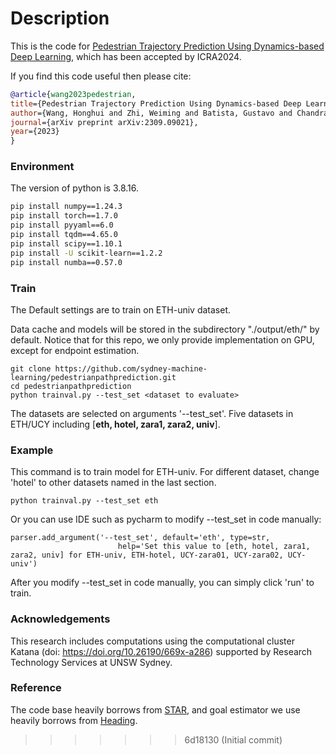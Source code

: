 # Description
This is the code for [Pedestrian Trajectory Prediction Using Dynamics-based Deep Learning](https://arxiv.org/abs/2309.09021), which has been accepted by ICRA2024.

If you find this code useful then please cite:
```bibtex
@article{wang2023pedestrian,
title={Pedestrian Trajectory Prediction Using Dynamics-based Deep Learning},
author={Wang, Honghui and Zhi, Weiming and Batista, Gustavo and Chandra, Rohitash},
journal={arXiv preprint arXiv:2309.09021},
year={2023}
}
```

### Environment
The version of python is 3.8.16.

```bash
pip install numpy==1.24.3
pip install torch==1.7.0
pip install pyyaml==6.0
pip install tqdm==4.65.0
pip install scipy==1.10.1
pip install -U scikit-learn==1.2.2
pip install numba==0.57.0
```


### Train
The Default settings are to train on ETH-univ dataset. 

Data cache and models will be stored in the subdirectory "./output/eth/" by default. Notice that for this repo, we only provide implementation on GPU, except for endpoint estimation.

```
git clone https://github.com/sydney-machine-learning/pedestrianpathprediction.git
cd pedestrianpathprediction
python trainval.py --test_set <dataset to evaluate>
```

The datasets are selected on arguments '--test_set'. Five datasets in ETH/UCY including
[**eth, hotel, zara1, zara2, univ**].

### Example

This command is to train model for ETH-univ. For different dataset, change 'hotel' to other datasets named in the last section.

```
python trainval.py --test_set eth
```

Or you can use IDE such as pycharm to modify --test_set in code manually:
```
parser.add_argument('--test_set', default='eth', type=str,
                        help='Set this value to [eth, hotel, zara1, zara2, univ] for ETH-univ, ETH-hotel, UCY-zara01, UCY-zara02, UCY-univ')
```
After you modify --test_set in code manually, you can simply click 'run' to train.



### Acknowledgements
This research includes computations using the computational cluster Katana (doi: https://doi.org/10.26190/669x-a286) supported by Research Technology Services at UNSW Sydney.


### Reference
The code base heavily borrows from [STAR](https://github.com/Majiker/STAR), and goal estimator we use heavily borrows from [Heading](https://github.com/JoeHEZHAO/expert_traj). 
>>>>>>> 6d18130 (Initial commit)
